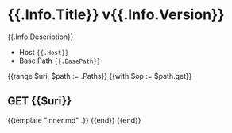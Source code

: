 # {{.Info.Title}} v{{.Info.Version}} 
{{.Info.Description}}

* Host `{{.Host}}`
* Base Path `{{.BasePath}}`

{{range $uri, $path := .Paths}}
{{with $op := $path.get}}
## GET {{$uri}}
{{template "inner.md" .}}
{{end}}
{{end}}
